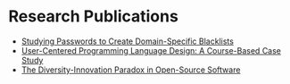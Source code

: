 # Research Publications

- [Studying Passwords to Create Domain-Specific Blacklists](https://www.usenix.org/sites/default/files/soups2019posters-owens.pdf)
- [User-Centered Programming Language Design: A Course-Based Case Study](https://arxiv.org/abs/2011.07565)
- [The Diversity-Innovation Paradox in Open-Source Software](https://doi.org/10.5281/zenodo.4628556)
